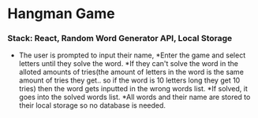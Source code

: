 # Hangman Game
### Stack: React, Random Word Generator API, Local Storage

* The user is prompted to input their name, 
*Enter the game and select letters until they solve the word. 
*If they can't solve the word in the alloted amounts of tries(the amount of letters in the word is the same amount of tries they get.. so if the word is 10 letters long they get 10 tries) then the word gets inputted in the wrong words list. 
*If solved, it goes into the solved words list. 
*All words and their name are stored to their local storage so no database is needed.
